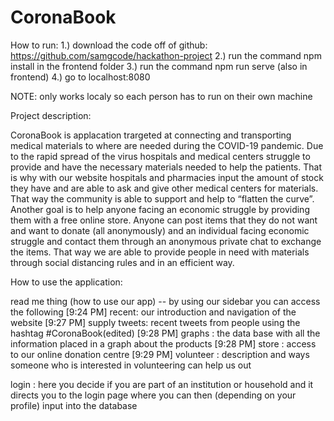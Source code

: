 # CoronaBook

How to run:
1.) download the code off of github: https://github.com/samgcode/hackathon-project
2.) run the command npm install in the frontend folder
3.) run the command npm run serve (also in frontend)
4.) go to localhost:8080

NOTE: only works localy so each person has to run on their own machine

Project description:

CoronaBook is applacation trargeted at connecting and transporting medical materials to where are needed during the COVID-19 pandemic. Due to the rapid spread of the virus hospitals and medical centers struggle to provide and have the necessary materials needed to help the patients. That is why with our website hospitals and pharmacies input the amount of stock they have and are able to ask and give other medical centers for materials. That way the community is able to support and help to “flatten the curve”. Another goal is to help anyone facing an economic struggle by providing them with a free online store. Anyone can post items that they do not want and want to donate (all anonymously) and an individual facing economic struggle and contact them through an anonymous private chat to exchange the items. That way we are able to provide people in need with materials through social distancing rules and in an efficient way.

How to use the application:

read me thing (how to use our app) -- by using our sidebar you can access the following
[9:24 PM]
recent: our introduction and navigation of the website
[9:27 PM]
supply tweets: recent tweets from people using the hashtag #CoronaBook(edited)
[9:28 PM]
graphs : the data base with all the information placed in a graph about the products
[9:28 PM]
store : access to our online donation centre
[9:29 PM]
volunteer : description and ways someone who is interested in volunteering can help us out

login : here you decide if you are part of an institution or household and it directs you to the login page where you can then (depending on your profile) input into the database